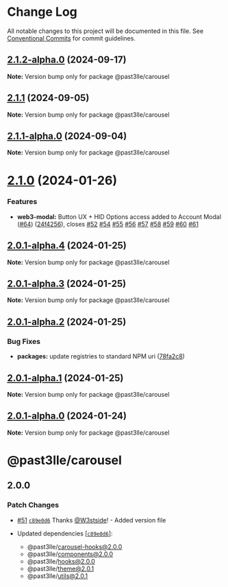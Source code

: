 # Change Log

All notable changes to this project will be documented in this file.
See [Conventional Commits](https://conventionalcommits.org) for commit guidelines.

## [2.1.2-alpha.0](https://github.com/PAST3LLE/monorepo/compare/@past3lle/carousel@2.1.1...@past3lle/carousel@2.1.2-alpha.0) (2024-09-17)

**Note:** Version bump only for package @past3lle/carousel





## [2.1.1](https://github.com/PAST3LLE/monorepo/compare/@past3lle/carousel@2.1.1-alpha.0...@past3lle/carousel@2.1.1) (2024-09-05)

**Note:** Version bump only for package @past3lle/carousel





## [2.1.1-alpha.0](https://github.com/PAST3LLE/monorepo/compare/@past3lle/carousel@2.1.0...@past3lle/carousel@2.1.1-alpha.0) (2024-09-04)

**Note:** Version bump only for package @past3lle/carousel





# [2.1.0](https://github.com/PAST3LLE/monorepo/compare/@past3lle/carousel@2.0.0-alpha.3...@past3lle/carousel@2.1.0) (2024-01-26)


### Features

* **web3-modal:** Button UX + HID Options access added to Account Modal ([#64](https://github.com/PAST3LLE/monorepo/issues/64)) ([24f4256](https://github.com/PAST3LLE/monorepo/commit/24f42567db28f175cadcd6ec581a5cb8b7ea6c74)), closes [#52](https://github.com/PAST3LLE/monorepo/issues/52) [#54](https://github.com/PAST3LLE/monorepo/issues/54) [#55](https://github.com/PAST3LLE/monorepo/issues/55) [#56](https://github.com/PAST3LLE/monorepo/issues/56) [#57](https://github.com/PAST3LLE/monorepo/issues/57) [#58](https://github.com/PAST3LLE/monorepo/issues/58) [#59](https://github.com/PAST3LLE/monorepo/issues/59) [#60](https://github.com/PAST3LLE/monorepo/issues/60) [#61](https://github.com/PAST3LLE/monorepo/issues/61)





## [2.0.1-alpha.4](https://github.com/PAST3LLE/monorepo/compare/@past3lle/carousel@2.0.1-alpha.3...@past3lle/carousel@2.0.1-alpha.4) (2024-01-25)

**Note:** Version bump only for package @past3lle/carousel





## [2.0.1-alpha.3](https://github.com/PAST3LLE/monorepo/compare/@past3lle/carousel@2.0.1-alpha.2...@past3lle/carousel@2.0.1-alpha.3) (2024-01-25)

**Note:** Version bump only for package @past3lle/carousel





## [2.0.1-alpha.2](https://github.com/PAST3LLE/monorepo/compare/@past3lle/carousel@2.0.1-alpha.1...@past3lle/carousel@2.0.1-alpha.2) (2024-01-25)


### Bug Fixes

* **packages:** update registries to standard NPM uri ([78fa2c8](https://github.com/PAST3LLE/monorepo/commit/78fa2c870d2458a22fa0109a2aa29fde94b1cb64))





## [2.0.1-alpha.1](https://github.com/PAST3LLE/monorepo/compare/@past3lle/carousel@2.0.1-alpha.0...@past3lle/carousel@2.0.1-alpha.1) (2024-01-25)

**Note:** Version bump only for package @past3lle/carousel





## [2.0.1-alpha.0](https://github.com/PAST3LLE/monorepo/compare/@past3lle/carousel@2.0.0-alpha.3...@past3lle/carousel@2.0.1-alpha.0) (2024-01-24)

**Note:** Version bump only for package @past3lle/carousel





# @past3lle/carousel

## 2.0.0

### Patch Changes

- [#51](https://github.com/PAST3LLE/monorepo/pull/51) [`c89e0d6`](https://github.com/PAST3LLE/monorepo/commit/c89e0d68f2bcadfd418e04737b5ba1416d714796) Thanks [@W3stside](https://github.com/W3stside)! - Added version file

- Updated dependencies [[`c89e0d6`](https://github.com/PAST3LLE/monorepo/commit/c89e0d68f2bcadfd418e04737b5ba1416d714796)]:
  - @past3lle/carousel-hooks@2.0.0
  - @past3lle/components@2.0.0
  - @past3lle/hooks@2.0.0
  - @past3lle/theme@2.0.1
  - @past3lle/utils@2.0.1
